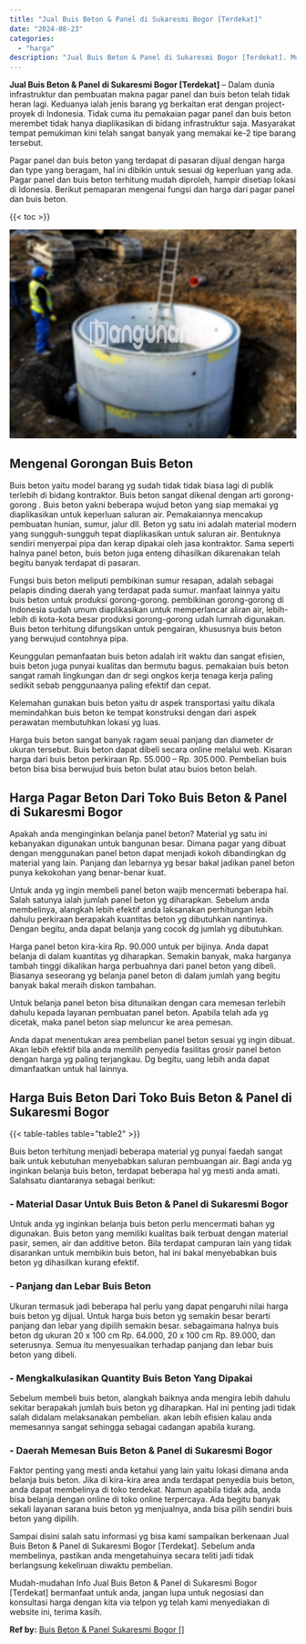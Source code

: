 ```yaml
---
title: "Jual Buis Beton & Panel di Sukaresmi Bogor [Terdekat]"
date: "2024-08-23"
categories: 
  - "harga"
description: "Jual Buis Beton & Panel di Sukaresmi Bogor [Terdekat]. Mudah-mudahan Info Jual Buis Beton & Panel di Sukaresmi Bogor [Terdekat] bermanfaat untuk anda, jang..."
---
```


**Jual Buis Beton & Panel di Sukaresmi Bogor \[Terdekat\]** – Dalam dunia infrastruktur dan pembuatan makna pagar panel dan buis beton telah tidak heran lagi. Keduanya ialah jenis barang yg berkaitan erat dengan project-proyek di Indonesia. Tidak cuma itu pemakaian pagar panel dan buis beton merembet tidak hanya diaplikasikan di bidang infrastruktur saja. Masyarakat tempat pemukiman kini telah sangat banyak yang memakai ke-2 tipe barang tersebut.

Pagar panel dan buis beton yang terdapat di pasaran dijual dengan harga dan type yang beragam, hal ini dibikin untuk sesuai dg keperluan yang ada. Pagar panel dan buis beton terhitung mudah diproleh, hampir disetiap lokasi di Idonesia. Berikut pemaparan mengenai fungsi dan harga dari pagar panel dan buis beton.

{{< toc >}}

![Jual Buis Beton & Panel di Sukaresmi Bogor [Terdekat]](/images/jual-panel-buis-beton-murah-43.png)

## Mengenal Gorongan Buis Beton

Buis beton yaitu model barang yg sudah tidak tidak biasa lagi di publik terlebih di bidang kontraktor. Buis beton sangat dikenal dengan arti gorong-gorong . Buis beton yakni beberapa wujud beton yang siap memakai yg diaplikasikan untuk keperluan saluran air. Pemakaiannya mencakup pembuatan hunian, sumur, jalur dll. Beton yg satu ini adalah material modern yang sungguh-sungguh tepat diaplikasikan untuk saluran air. Bentuknya sendiri menyerpai pipa dan kerap dipakai oleh jasa kontraktor. Sama seperti halnya panel beton, buis beton juga enteng dihasilkan dikarenakan telah begitu banyak terdapat di pasaran.

Fungsi buis beton meliputi pembikinan sumur resapan, adalah sebagai pelapis dinding daerah yang terdapat pada sumur. manfaat lainnya yaitu buis beton untuk produksi gorong-gorong. pembikinan gorong-gorong di Indonesia sudah umum diaplikasikan untuk memperlancar aliran air, lebih-lebih di kota-kota besar produksi gorong-gorong udah lumrah digunakan. Buis beton terhitung difungsikan untuk pengairan, khususnya buis beton yang berwujud contohnya pipa.

Keunggulan pemanfaatan buis beton adalah irit waktu dan sangat efisien, buis beton juga punyai kualitas dan bermutu bagus. pemakaian buis beton sangat ramah lingkungan dan dr segi ongkos kerja tenaga kerja paling sedikit sebab penggunaanya paling efektif dan cepat.

Kelemahan gunakan buis beton yaitu dr aspek transportasi yaitu dikala memindahkan buis beton ke tempat konstruksi dengan dari aspek perawatan membutuhkan lokasi yg luas.

Harga buis beton sangat banyak ragam seuai panjang dan diameter dr ukuran tersebut. Buis beton dapat dibeli secara online melalui web. Kisaran harga dari buis beton perkiraan Rp. 55.000 – Rp. 305.000. Pembelian buis beton bisa bisa berwujud buis beton bulat atau buios beton belah.

## Harga Pagar Beton Dari Toko Buis Beton & Panel di Sukaresmi Bogor

Apakah anda menginginkan belanja panel beton? Material yg satu ini kebanyakan digunakan untuk bangunan besar. Dimana pagar yang dibuat dengan menggunakan panel beton dapat menjadi kokoh dibandingkan dg material yang lain. Panjang dan lebarnya yg besar bakal jadikan panel beton punya kekokohan yang benar-benar kuat.

Untuk anda yg ingin membeli panel beton wajib mencermati beberapa hal. Salah satunya ialah jumlah panel beton yg diharapkan. Sebelum anda membelinya, alangkah lebih efektif anda laksanakan perhitungan lebih dahulu perkiraan berapakah kuantitas beton yg dibutuhkan nantinya. Dengan begitu, anda dapat belanja yang cocok dg jumlah yg dibutuhkan.

Harga panel beton kira-kira Rp. 90.000 untuk per bijinya. Anda dapat belanja di dalam kuantitas yg diharapkan. Semakin banyak, maka harganya tambah tinggi dikalikan harga perbuahnya dari panel beton yang dibeli. Biasanya seseorang yg belanja panel beton di dalam jumlah yang begitu banyak bakal meraih diskon tambahan.

Untuk belanja panel beton bisa ditunaikan dengan cara memesan terlebih dahulu kepada layanan pembuatan panel beton. Apabila telah ada yg dicetak, maka panel beton siap meluncur ke area pemesan.

Anda dapat menentukan area pembelian panel beton sesuai yg ingin dibuat. Akan lebih efektif bila anda memilih penyedia fasilitas grosir panel beton dengan harga yg paling terjangkau. Dg begitu, uang lebih anda dapat dimanfaatkan untuk hal lainnya.

## Harga Buis Beton Dari Toko Buis Beton & Panel di Sukaresmi Bogor

{{< table-tables table="table2" >}}

Buis beton terhitung menjadi beberapa material yg punyai faedah sangat baik untuk kebutuhan menyebabkan saluran pembuangan air. Bagi anda yg inginkan belanja buis beton, terdapat beberapa hal yg mesti anda amati. Salahsatu diantaranya sebagai berikut:

### \- Material Dasar Untuk Buis Beton & Panel di Sukaresmi Bogor

Untuk anda yg inginkan belanja buis beton perlu mencermati bahan yg digunakan. Buis beton yang memiliki kualitas baik terbuat dengan material pasir, semen, air dan additive beton. Bila terdapat campuran lain yang tidak disarankan untuk membikin buis beton, hal ini bakal menyebabkan buis beton yg dihasilkan kurang efektif.

### \- Panjang dan Lebar Buis Beton

Ukuran termasuk jadi beberapa hal perlu yang dapat pengaruhi nilai harga buis beton yg dijual. Untuk harga buis beton yg semakin besar berarti panjang dan lebar yang dipilih semakin besar. sebagaimana halnya buis beton dg ukuran 20 x 100 cm Rp. 64.000, 20 x 100 cm Rp. 89.000, dan seterusnya. Semua itu menyesuaikan terhadap panjang dan lebar buis beton yang dibeli.

### \- Mengkalkulasikan Quantity Buis Beton Yang Dipakai

Sebelum membeli buis beton, alangkah baiknya anda mengira lebih dahulu sekitar berapakah jumlah buis beton yg diharapkan. Hal ini penting jadi tidak salah didalam melaksanakan pembelian. akan lebih efisien kalau anda memesannya sangat sehingga sebagai cadangan apabila kurang.

### \- Daerah Memesan Buis Beton & Panel di Sukaresmi Bogor

Faktor penting yang mesti anda ketahui yang lain yaitu lokasi dimana anda belanja buis beton. Jika di kira-kira area anda terdapat penyedia buis beton, anda dapat membelinya di toko terdekat. Namun apabila tidak ada, anda bisa belanja dengan online di toko online terpercaya. Ada begitu banyak sekali layanan sarana buis beton yg menjualnya, anda bisa pilih sendiri buis beton yang dipilih.

Sampai disini salah satu informasi yg bisa kami sampaikan berkenaan Jual Buis Beton & Panel di Sukaresmi Bogor \[Terdekat\]. Sebelum anda membelinya, pastikan anda mengetahuinya secara teliti jadi tidak berlangsung kekeliruan diwaktu pembelian.

Mudah-mudahan Info Jual Buis Beton & Panel di Sukaresmi Bogor \[Terdekat\] bermanfaat untuk anda, jangan lupa untuk negosiasi dan konsultasi harga dengan kita via telpon yg telah kami menyediakan di website ini, terima kasih.

**Ref by:** [Buis Beton & Panel Sukaresmi Bogor []](https://id.wikipedia.org/wiki/Buis)
